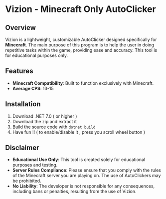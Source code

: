 # Vizion - Minecraft Only AutoClicker

## Overview
Vizion is a lightweight, customizable AutoClicker designed specifically for **Minecraft**. The main purpose of this program is to help the user in doing repetitive tasks within the game, providing ease and accuracy. This tool is for educational purposes only.

## Features
- **Minecraft Compatibility**: Built to function exclusively with Minecraft.
- **Average CPS**: 13-15

## Installation
1. Download .NET 7.0 ( or higher )
2. Download the zip and extract it
3. Build the source code with `dotnet build`
4. Have fun !! ( to enable/disable it , press you scroll wheel button )

## Disclaimer
- **Educational Use Only**: This tool is created solely for educational purposes and testing.
- **Server Rules Compliance**: Please ensure that you comply with the rules of the Minecraft server you are playing on. The use of AutoClickers may be prohibited.
- **No Liability**: The developer is not responsible for any consequences, including bans or penalties, resulting from the use of Vizion.
